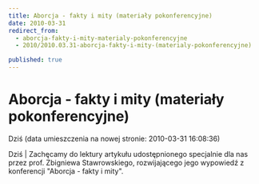 ```yaml
---
title: Aborcja - fakty i mity (materiały pokonferencyjne)
date: 2010-03-31
redirect_from: 
  - aborcja-fakty-i-mity-materialy-pokonferencyjne
  - 2010/2010.03.31-aborcja-fakty-i-mity-(materialy-pokonferencyjne)

published: true
---
```




# Aborcja - fakty i mity (materiały pokonferencyjne)

<time>Dziś (data umieszczenia na nowej stronie: 2010-03-31 16:08:36)</time>

Dziś | 
Zachęcamy do lektury artykułu udostępnionego specjalnie dla nas przez prof. Zbigniewa Stawrowskiego, rozwijającego jego wypowiedź z konferencji "Aborcja - fakty i mity".


<!--{{json:{"created_date":"2010-03-31 16:08:36","publish_down":"0000-00-00 00:00:00","id":"918"}}}-->
